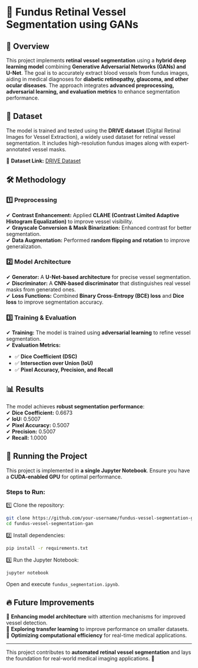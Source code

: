 # 🏥 Fundus Retinal Vessel Segmentation using GANs

## 📌 Overview  
This project implements **retinal vessel segmentation** using a **hybrid deep learning model** combining **Generative Adversarial Networks (GANs) and U-Net**. The goal is to accurately extract blood vessels from fundus images, aiding in medical diagnoses for **diabetic retinopathy, glaucoma, and other ocular diseases**. The approach integrates **advanced preprocessing, adversarial learning, and evaluation metrics** to enhance segmentation performance.

## 📂 Dataset  
The model is trained and tested using the **DRIVE dataset** (Digital Retinal Images for Vessel Extraction), a widely used dataset for retinal vessel segmentation. It includes high-resolution fundus images along with expert-annotated vessel masks.

📌 **Dataset Link:** [DRIVE Dataset](https://drive.grand-challenge.org/)  

## 🛠️ Methodology  
### 1️⃣ Preprocessing  
✔ **Contrast Enhancement:** Applied **CLAHE (Contrast Limited Adaptive Histogram Equalization)** to improve vessel visibility.  
✔ **Grayscale Conversion & Mask Binarization:** Enhanced contrast for better segmentation.  
✔ **Data Augmentation:** Performed **random flipping and rotation** to improve generalization.  

### 2️⃣ Model Architecture  
✔ **Generator:** A **U-Net-based architecture** for precise vessel segmentation.  
✔ **Discriminator:** A **CNN-based discriminator** that distinguishes real vessel masks from generated ones.  
✔ **Loss Functions:** Combined **Binary Cross-Entropy (BCE) loss** and **Dice loss** to improve segmentation accuracy.  

### 3️⃣ Training & Evaluation  
✔ **Training:** The model is trained using **adversarial learning** to refine vessel segmentation.  
✔ **Evaluation Metrics:**  
   - ✅ **Dice Coefficient (DSC)**  
   - ✅ **Intersection over Union (IoU)**  
   - ✅ **Pixel Accuracy, Precision, and Recall**  

## 📊 Results  
The model achieves **robust segmentation performance**:  
✔ **Dice Coefficient:** 0.6673  
✔ **IoU:** 0.5007  
✔ **Pixel Accuracy:** 0.5007  
✔ **Precision:** 0.5007  
✔ **Recall:** 1.0000  

## 🚀 Running the Project  
This project is implemented in **a single Jupyter Notebook**. Ensure you have a **CUDA-enabled GPU** for optimal performance.  

### Steps to Run:  
1️⃣ Clone the repository:
```bash
git clone https://github.com/your-username/fundus-vessel-segmentation-gan.git
cd fundus-vessel-segmentation-gan
```

2️⃣ Install dependencies:
```bash
pip install -r requirements.txt
```

3️⃣ Run the Jupyter Notebook:
```bash
jupyter notebook
```
Open and execute `fundus_segmentation.ipynb`.

## 🔥 Future Improvements  
🚀 **Enhancing model architecture** with attention mechanisms for improved vessel detection.  
🚀 **Exploring transfer learning** to improve performance on smaller datasets.  
🚀 **Optimizing computational efficiency** for real-time medical applications.  

---
This project contributes to **automated retinal vessel segmentation** and lays the foundation for real-world medical imaging applications. 🎯
